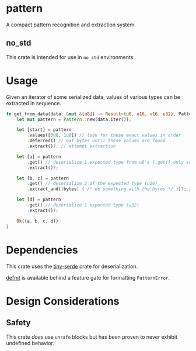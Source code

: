 # pattern

A compact pattern recognition and extraction system.

## no_std

This crate is intended for use in `no_std` environments.

# Usage

Given an iterator of some serialized data, values of various types can be extracted in sequence.

```rust
fn get_from_data(data: &mut &[u8]) -> Result<(u8, u16, u16, u32), PatternError> {
    let mut pattern = Pattern::new(data.iter());

    let [start] = pattern
        .values([0u8, 1u8]) // look for these exact values in order
        .deferred() // eat bytes until these values are found
        .extract()?; // attempt extraction

    let [a] = pattern
        .get() // deserialize 1 expected type from u8's (.get() only supports u8's)
        .extract()?;

    let [b, c] = pattern
        .get() // deserialize 2 of the expected type (u16)
        .extract_and(|bytes| { /* do something with the bytes */ })?; // attempt extraction then call closure on bytes extracted

    let [d] = pattern
        .get() // deserialize 1 expected type (u32)
        .extract()?;

    Ok((a, b, c, d))
}
```

# Dependencies

This crate uses the [tiny-serde](https://github.com/AdinAck/tiny-serde) crate for deserialization.

[defmt](https://github.com/knurling-rs/defmt) is available behind a feature gate for formatting `PatternError`.

# Design Considerations

## Safety

This crate *does* use `unsafe` blocks but has been proven to never exhibit undefined behavior.
